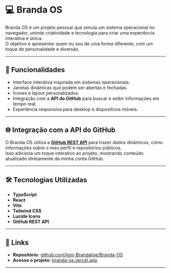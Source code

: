 # 💻 Branda OS

Branda OS é um projeto pessoal que simula um sistema operacional no navegador, unindo criatividade e tecnologia para criar uma experiência interativa e única.  
O objetivo é apresentar quem eu sou de uma forma diferente, com um toque de personalidade e diversão.

---

## 🚀 Funcionalidades

- Interface interativa inspirada em sistemas operacionais.
- Janelas dinâmicas que podem ser abertas e fechadas.
- Ícones e layout personalizados.
- Integração com a **API do GitHub** para buscar e exibir informações em tempo real.
- Experiência responsiva para desktop e dispositivos móveis.

---

## 🌐 Integração com a API do GitHub

O Branda OS utiliza a [**GitHub REST API**](https://docs.github.com/en/rest) para trazer dados dinâmicos, como informações sobre o meu perfil e repositórios públicos.  
Isso adiciona um toque interativo ao projeto, mostrando conteúdo atualizado diretamente da minha conta GitHub.

---

## 🛠️ Tecnologias Utilizadas

- **TypeScript**
- **React**
- **Vite**
- **Tailwind CSS**
- **Lucide Icons**
- **GitHub REST API**

---


## 🔗 Links

- **Repositório:** [github.com/Igor-Brandalise/Branda-OS](https://github.com/Igor-Brandalise/Branda-OS)
- **Acesse o projeto:** [branda-os.vercel.app](https://branda-os.vercel.app/)

---


